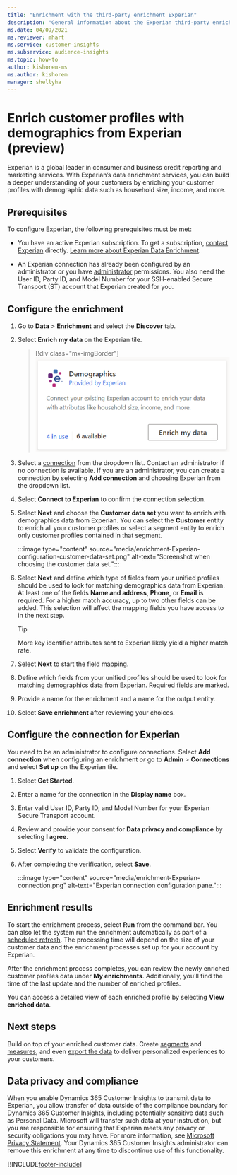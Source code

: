 ```yaml
---
title: "Enrichment with the third-party enrichment Experian"
description: "General information about the Experian third-party enrichment."
ms.date: 04/09/2021
ms.reviewer: mhart
ms.service: customer-insights
ms.subservice: audience-insights
ms.topic: how-to
author: kishorem-ms
ms.author: kishorem
manager: shellyha
---
```


# Enrich customer profiles with demographics from Experian (preview)

Experian is a global leader in consumer and business credit reporting and marketing services. With Experian’s data enrichment services, you can build a deeper understanding of your customers by enriching your customer profiles with demographic data such as household size, income, and more.

## Prerequisites

To configure Experian, the following prerequisites must be met:

- You have an active Experian subscription. To get a subscription, [contact Experian](https://www.experian.com/marketing-services/contact) directly. [Learn more about Experian Data Enrichment](https://www.experian.com/marketing-services/microsoft?cmpid=ems_web_mci_cdppage).

- An Experian connection has already been configured by an administrator *or* you have [administrator](permissions.md#administrator) permissions. You also need the User ID, Party ID, and Model Number for your SSH-enabled Secure Transport (ST) account that Experian created for you.

## Configure the enrichment

1. Go to **Data** > **Enrichment** and select the **Discover** tab.

1. Select **Enrich my data** on the Experian tile.

   > [!div class="mx-imgBorder"]
   > ![Experian tile](media/experian-tile.png "Experian tile")
   > 

1. Select a [connection](connections.md) from the dropdown list. Contact an administrator if no connection is available. If you are an administrator, you can create a connection by selecting **Add connection** and choosing Experian from the dropdown list. 

1. Select **Connect to Experian** to confirm the connection selection.

1.	Select **Next** and choose the **Customer data set** you want to enrich with demographics data from Experian. You can select the **Customer** entity to enrich all your customer profiles or select a segment entity to enrich only customer profiles contained in that segment.

    :::image type="content" source="media/enrichment-Experian-configuration-customer-data-set.png" alt-text="Screenshot when choosing the customer data set.":::

1. Select **Next** and define which type of fields from your unified profiles should be used to look for matching demographics data from Experian. At least one of the fields **Name and address**, **Phone**, or **Email** is required. For a higher match accuracy, up to two other fields can be added. This selection will affect the mapping fields you have access to in the next step.

    > [!TIP]
    > More key identifier attributes sent to Experian likely yield a higher match rate.

1. Select **Next** to start the field mapping.

1. Define which fields from your unified profiles should be used to look for matching demographics data from Experian. Required fields are marked.

1. Provide a name for the enrichment and a name for the output entity.

1. Select **Save enrichment** after reviewing your choices.

## Configure the connection for Experian 

You need to be an administrator to configure connections. Select **Add connection** when configuring an enrichment *or* go to **Admin** > **Connections** and select **Set up** on the Experian tile.

1. Select **Get Started**.

1. Enter a name for the connection in the **Display name** box.

1. Enter valid User ID, Party ID, and Model Number for your Experian Secure Transport account.

1. Review and provide your consent for **Data privacy and compliance** by selecting **I agree**.

1. Select **Verify** to validate the configuration.

1. After completing the verification, select **Save**.
   
   :::image type="content" source="media/enrichment-Experian-connection.png" alt-text="Experian connection configuration pane.":::

## Enrichment results

To start the enrichment process, select **Run** from the command bar. You can also let the system run the enrichment automatically as part of a [scheduled refresh](system.md#schedule-tab). The processing time will depend on the size of your customer data and the enrichment processes set up for your account by Experian.

After the enrichment process completes, you can review the newly enriched customer profiles data under **My enrichments**. Additionally, you'll find the time of the last update and the number of enriched profiles.

You can access a detailed view of each enriched profile by selecting **View enriched data**.

## Next steps

Build on top of your enriched customer data. Create [segments](segments.md) and [measures](measures.md), and even [export the data](export-destinations.md) to deliver personalized experiences to your customers.

## Data privacy and compliance

When you enable Dynamics 365 Customer Insights to transmit data to Experian, you allow transfer of data outside of the compliance boundary for Dynamics 365 Customer Insights, including potentially sensitive data such as Personal Data. Microsoft will transfer such data at your instruction, but you are responsible for ensuring that Experian meets any privacy or security obligations you may have. For more information, see [Microsoft Privacy Statement](https://go.microsoft.com/fwlink/?linkid=396732).
Your Dynamics 365 Customer Insights administrator can remove this enrichment at any time to discontinue use of this functionality.


[!INCLUDE[footer-include](../includes/footer-banner.md)]
